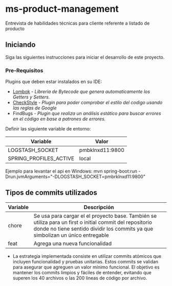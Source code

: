 ﻿# ms-product-management
Entrevista de habilidades técnicas para cliente referente a listado de producto

## Iniciando

Siga las siguientes instrucciones para iniciar el desarrollo de este proyecto.

### Pre-Requisitos

Plugins que deben estar instalados en su IDE:
* [Lombok](http://projectlombok.org/) - *Libreria de Bytecode que genera automaticamente los Getters y Setters*.
* [CheckStyle](http://www.checkstyle.com/) - *Plugin para poder comprobar el estilo del codigo usando las reglas de Google*
* FindBugs - *Plugin que realiza un análisis estático para buscar errores en el código en base a patrones de errores.*


Definir las siguiente variable de entorno:

| Variable | Valor |
| -------- | ----- |
| LOGSTASH_SOCKET | pmbklnxd11:9800 |
| SPRING_PROFILES_ACTIVE |local|

Ejemplo para levantar el api en Windows: mvn spring-boot:run -Drun.jvmArguments="-DLOGSTASH_SOCKET=pmbrklnxd11:9800"


## Tipos de commits utilizados
| Variable | Descripción |
| -------- | ----- |
| chore | Se usa para cargar el el proyecto base. También se utiliza para un first o initial commit del repositorio donde no tiene sentido dividir los commits ya que simbolizan un único entregable |
| feat |Agrega una nueva funcionalidad|

- La estrategia implementada consiste en utilizar commits atómicos que incluyen funcionalidad y pruebas unitarias. Estos commits se validan para asegurar que agreguen un valor mínimo funcional. El objetivo es mantener los commits limpios y fáciles de entender, evitando que superen los 40 archivos o las 200 líneas de código por archivo.

